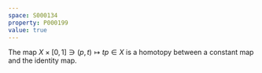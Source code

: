 ```yaml
---
space: S000134
property: P000199
value: true
---
```


The map $X\times[0,1]\ni (p,t)\mapsto tp\in X$ is a homotopy between a constant map and the identity map.
